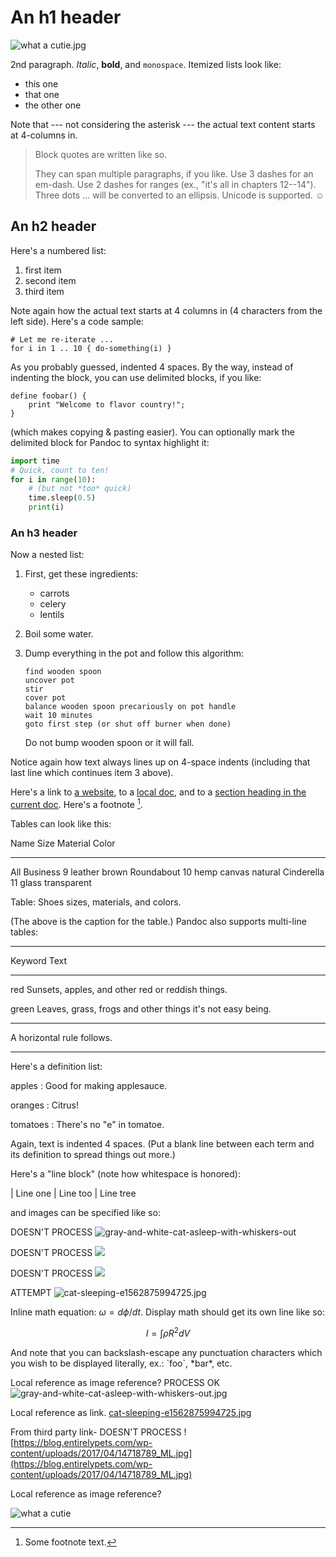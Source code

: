 An h1 header
============


 

![what a cutie.jpg](what%20a%20cutie.jpg)

2nd paragraph. *Italic*, **bold**, and `monospace`. Itemized lists
look like:

  * this one
  * that one
  * the other one

Note that --- not considering the asterisk --- the actual text
content starts at 4-columns in.

> Block quotes are
> written like so.
>
> They can span multiple paragraphs,
> if you like.
Use 3 dashes for an em-dash. Use 2 dashes for ranges (ex., "it's all
in chapters 12--14"). Three dots ... will be converted to an ellipsis.
Unicode is supported. ☺



An h2 header
------------

Here's a numbered list:

 1. first item
 2. second item
 3. third item

Note again how the actual text starts at 4 columns in (4 characters
from the left side). Here's a code sample:

    # Let me re-iterate ...
    for i in 1 .. 10 { do-something(i) }

As you probably guessed, indented 4 spaces. By the way, instead of
indenting the block, you can use delimited blocks, if you like:

~~~
define foobar() {
    print "Welcome to flavor country!";
}
~~~

(which makes copying & pasting easier). You can optionally mark the
delimited block for Pandoc to syntax highlight it:

~~~python
import time
# Quick, count to ten!
for i in range(10):
    # (but not *too* quick)
    time.sleep(0.5)
    print(i)
~~~



### An h3 header ###

Now a nested list:

 1. First, get these ingredients:

      * carrots
      * celery
      * lentils

 2. Boil some water.

 3. Dump everything in the pot and follow
    this algorithm:

        find wooden spoon
        uncover pot
        stir
        cover pot
        balance wooden spoon precariously on pot handle
        wait 10 minutes
        goto first step (or shut off burner when done)

    Do not bump wooden spoon or it will fall.

Notice again how text always lines up on 4-space indents (including
that last line which continues item 3 above).

Here's a link to [a website](http://foo.bar), to a [local
doc](local-doc.html), and to a [section heading in the current
doc](#an-h2-header). Here's a footnote [^1].

[^1]: Some footnote text.

Tables can look like this:

Name           Size  Material      Color
------------- -----  ------------  ------------
All Business      9  leather       brown
Roundabout       10  hemp canvas   natural
Cinderella       11  glass         transparent

Table: Shoes sizes, materials, and colors.

(The above is the caption for the table.) Pandoc also supports
multi-line tables:

--------  -----------------------
Keyword   Text
--------  -----------------------
red       Sunsets, apples, and
          other red or reddish
          things.

green     Leaves, grass, frogs
          and other things it's
          not easy being.
--------  -----------------------

A horizontal rule follows.

***

Here's a definition list:

apples
  : Good for making applesauce.

oranges
  : Citrus!

tomatoes
  : There's no "e" in tomatoe.

Again, text is indented 4 spaces. (Put a blank line between each
term and  its definition to spread things out more.)

Here's a "line block" (note how whitespace is honored):

| Line one
|   Line too
| Line tree

and images can be specified like so:

DOESN'T PROCESS
![gray-and-white-cat-asleep-with-whiskers-out](https://user-images.githubusercontent.com/71405968/93397513-9c23d700-f82e-11ea-8ecd-7dab041e877e.jpg)

DOESN'T PROCESS
![](https://github.com/ttwongwork/test/blob/master/gray-and-white-cat-asleep-with-whiskers-out.jpg)

DOESN'T PROCESS
![](https://github.com/ttwongwork/test/blob/master/cat-sleeping-e1562875994725.jpg)

ATTEMPT
![cat-sleeping-e1562875994725.jpg](https://github.com/ttwongwork/test/blob/master/cat-sleeping-e1562875994725.jpg)



Inline math equation: $\omega = d\phi / dt$. Display
math should get its own line like so:

$$I = \int \rho R^{2} dV$$

And note that you can backslash-escape any punctuation characters
which you wish to be displayed literally, ex.: \`foo\`, \*bar\*, etc.

Local reference as image reference? PROCESS OK
![gray-and-white-cat-asleep-with-whiskers-out.jpg](gray-and-white-cat-asleep-with-whiskers-out.jpg)

Local reference as link. 
[cat-sleeping-e1562875994725.jpg](cat-sleeping-e1562875994725.jpg)


From third party link- DOESN'T PROCESS
![https://blog.entirelypets.com/wp-content/uploads/2017/04/14718789_ML.jpg](https://blog.entirelypets.com/wp-content/uploads/2017/04/14718789_ML.jpg)

Local reference as image reference?

![what a cutie](https://github.com/ttwongwork/test/blob/master/what%20a%20cutie.jpg?raw=true)
 


